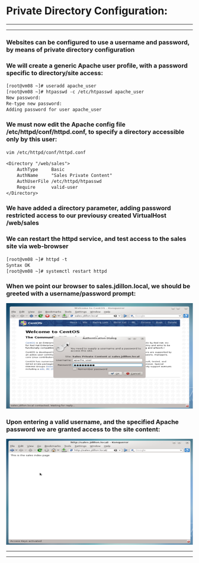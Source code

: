 # Private Directory Configuration:

<hr><hr>

### Websites can be configured to use a username and password, by means of private directory configuration

### We will create a generic Apache user profile, with a password specific to directory/site access:

```
[root@vm08 ~]# useradd apache_user
[root@vm08 ~]# htpasswd -c /etc/htpasswd apache_user
New password:
Re-type new password:
Adding password for user apache_user
```

### We must now edit the Apache config file /etc/httpd/conf/httpd.conf, to specify a directory accessible only by this user:

`vim /etc/httpd/conf/httpd.conf`

```
<Directory "/web/sales">
    AuthType     Basic
    AuthName     "Sales Private Content"
    AuthUserFile /etc/httpd/htpasswd
    Require      valid-user
</Directory>
```

### We have added a directory parameter, adding password restricted access to our previousy created VirtualHost /web/sales

### We can restart the httpd service, and test access to the sales site via web-browser

```
[root@vm08 ~]# httpd -t
Syntax OK
[root@vm08 ~]# systemctl restart httpd
```

### When we point our browser to sales.jdillon.local, we should be greeted with a username/password prompt:

![Apache Pre-login](pre_login.png)

### Upon entering a valid username, and the specified Apache password we are granted access to the site content:

![Apache post-login](post_login.png)

<hr><hr>
